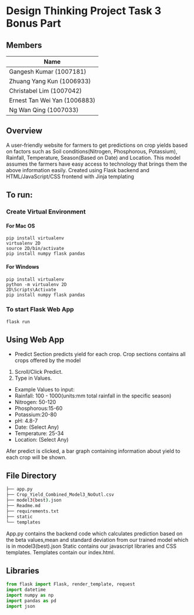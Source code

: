# Design Thinking Project Task 3 Bonus Part

## Members
| Name                          | 
| ----------------------------- | 
| Gangesh Kumar (1007181)       |              
| Zhuang Yang Kun (1006933)     |             
| Christabel Lim (1007042)      |              
| Ernest Tan Wei Yan (1006883)  |              
| Ng Wan Qing (1007033)         |

## Overview
A user-friendly website for farmers to get predictions on crop yields based on factors such as Soil conditions(Nitrogen, Phosphorous, Potassium), Rainfall, Temperature, Season(Based on Date) and Location. This model assumes the farmers have easy access to technology that brings them the above information easily. Created using Flask backend and HTML/JavaScript/CSS frontend with Jinja templating

## To run:
### Create Virtual Environment 
#### For Mac OS
```shell
pip install virtualenv
virtualenv 2D
source 2D/bin/activate
pip install numpy flask pandas
```
#### For Windows
```dos
pip install virtualenv
python -m virtualenv 2D
2D\Scripts\Activate
pip install numpy flask pandas
```
### To start Flask Web App
```shell
flask run
```
## Using Web App
- Predict Section predicts yield for each crop. Crop sections contains all crops offered by the model
1. Scroll/Click Predict.
2. Type in Values.
- Example Values to input:
- Rainfall: 100 - 1000(units:mm total rainfall in the specific season)
- Nitrogen: 50-120
- Phosphorous:15-60
- Potassium:20-80
- pH: 4.8-7
- Date: (Select Any)
- Temperature: 25-34
- Location: (Select Any)

Afer predict is clicked, a bar graph containing information about yield to each crop will be shown.

## File Directory
```bash
├── app.py
├── Crop_Yield_Combined_Model3_NoOutl.csv
├── model3(best).json
├── Readme.md
├── requirements.txt
├── static
└── templates
```
App.py contains the backend code which calculates prediction based on the beta values,mean and standard deviation from our trained model which is in model3(best).json
Static contains our javascript libraries and CSS templates. Templates contain our index.html.

## Libraries

```python
from flask import Flask, render_template, request
import datetime
import numpy as np
import pandas as pd
import json
```
<br/>

